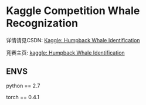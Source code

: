 # Kaggle Competition Whale Recognization
详情请见CSDN: [Kaggle: Humpback Whale Identification](https://blog.csdn.net/qq_40859461/article/details/86103035)

竞赛主页: [kaggle: Humpback Whale Identification](https://www.kaggle.com/c/humpback-whale-identification)

## ENVS
python == 2.7

torch == 0.4.1

